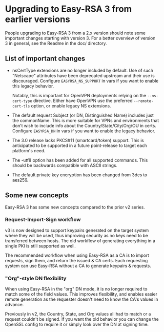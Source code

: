 Upgrading to Easy-RSA 3 from earlier versions
=========

People upgrading to Easy-RSA 3 from a 2.x version should note some important
changes starting with version 3. For a better overview of version 3 in general,
see the Readme in the doc/ directory.

List of important changes
----

 * nsCertType extensions are no longer included by default. Use of such
   "Netscape" attributes have been deprecated upstream and their use is
   discouraged. Configure `EASYRSA_NS_SUPPORT` in vars if you want to enable
   this legacy behavior.

   Notably, this is important for OpenVPN deployments relying on the
   `--ns-cert-type` directive. Either have OpenVPN use the preferred
   `--remote-cert-tls` option, or enable legacy NS extensions.

 * The default request Subject (or DN, Distinguished Name) includes just the
   commonName. This is more suitable for VPNs and environments that don't wish
   to include info about the Country/State/City/Org/OU in certs. Configure
   `EASYRSA_DN` in vars if you want to enable the legacy behavior.

 * The 3.0 release lacks PKCS#11 (smartcard/token) support. This is anticipated
   to be supported in a future point-release to target each platform's need.

 * The -utf8 option has been added for all supported commands.  This should be
   backwards compatible with ASCII strings.

 * The default private key encryption has been changed from 3des to aes256.


Some new concepts
----

Easy-RSA 3 has some new concepts compared to the prior v2 series.

### Request-Import-Sign workflow

  v3 is now designed to support keypairs generated on the target system where
  they will be used, thus improving security as no keys need to be transferred
  between hosts. The old workflow of generating everything in a single PKI is
  still supported as well.

  The recommended workflow when using Easy-RSA as a CA is to import requests,
  sign them, and return the issued & CA certs. Each requesting system can use
  Easy-RSA without a CA to generate keypairs & requests.

### "Org"-style DN flexibility

  When using Easy-RSA in the "org" DN mode, it is no longer required to match
  some of the field values. This improves flexibility, and enables easier remote
  generation as the requester doesn't need to know the CA's values in advance.

  Previously in v2, the Country, State, and Org values all had to match or a
  request couldn't be signed. If you want the old behavior you can change the
  OpenSSL config to require it or simply look over the DN at signing time.
